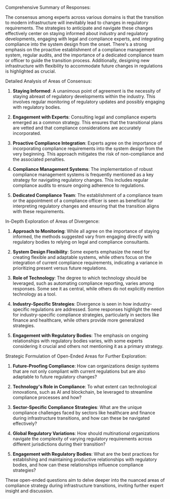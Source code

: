 Comprehensive Summary of Responses:

The consensus among experts across various domains is that the transition to modern infrastructure will inevitably lead to changes in regulatory requirements. The strategies to anticipate and navigate these changes effectively center on staying informed about industry and regulatory developments, engaging with legal and compliance experts, and integrating compliance into the system design from the onset. There's a strong emphasis on the proactive establishment of a compliance management system, regular audits, and the importance of a dedicated compliance team or officer to guide the transition process. Additionally, designing new infrastructure with flexibility to accommodate future changes in regulations is highlighted as crucial.

Detailed Analysis of Areas of Consensus:

1. **Staying Informed**: A unanimous point of agreement is the necessity of staying abreast of regulatory developments within the industry. This involves regular monitoring of regulatory updates and possibly engaging with regulatory bodies.
   
2. **Engagement with Experts**: Consulting legal and compliance experts emerged as a common strategy. This ensures that the transitional plans are vetted and that compliance considerations are accurately incorporated.
   
3. **Proactive Compliance Integration**: Experts agree on the importance of incorporating compliance requirements into the system design from the very beginning. This approach mitigates the risk of non-compliance and the associated penalties.
   
4. **Compliance Management Systems**: The implementation of robust compliance management systems is frequently mentioned as a key strategy for navigating regulatory changes. This includes regular compliance audits to ensure ongoing adherence to regulations.
   
5. **Dedicated Compliance Team**: The establishment of a compliance team or the appointment of a compliance officer is seen as beneficial for interpreting regulatory changes and ensuring that the transition aligns with these requirements.

In-Depth Exploration of Areas of Divergence:

1. **Approach to Monitoring**: While all agree on the importance of staying informed, the methods suggested vary from engaging directly with regulatory bodies to relying on legal and compliance consultants.
   
2. **System Design Flexibility**: Some experts emphasize the need for creating flexible and adaptable systems, while others focus on the integration of current compliance requirements, indicating a variance in prioritizing present versus future regulations.
   
3. **Role of Technology**: The degree to which technology should be leveraged, such as automating compliance reporting, varies among responses. Some see it as central, while others do not explicitly mention technology as a tool.
   
4. **Industry-Specific Strategies**: Divergence is seen in how industry-specific regulations are addressed. Some responses highlight the need for industry-specific compliance strategies, particularly in sectors like finance and healthcare, while others provide more generalized strategies.
   
5. **Engagement with Regulatory Bodies**: The emphasis on ongoing relationships with regulatory bodies varies, with some experts considering it crucial and others not mentioning it as a primary strategy.

Strategic Formulation of Open-Ended Areas for Further Exploration:

1. **Future-Proofing Compliance**: How can organizations design systems that are not only compliant with current regulations but are also adaptable to future regulatory changes?
   
2. **Technology's Role in Compliance**: To what extent can technological innovations, such as AI and blockchain, be leveraged to streamline compliance processes and how?
   
3. **Sector-Specific Compliance Strategies**: What are the unique compliance challenges faced by sectors like healthcare and finance during infrastructure transitions, and how can these be navigated effectively?
   
4. **Global Regulatory Variations**: How should multinational organizations navigate the complexity of varying regulatory requirements across different jurisdictions during their transition?
   
5. **Engagement with Regulatory Bodies**: What are the best practices for establishing and maintaining productive relationships with regulatory bodies, and how can these relationships influence compliance strategies?

These open-ended questions aim to delve deeper into the nuanced areas of compliance strategy during infrastructure transitions, inviting further expert insight and discussion.
